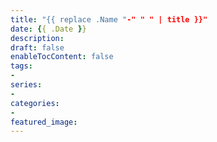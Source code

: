 ```yaml
---
title: "{{ replace .Name "-" " " | title }}"
date: {{ .Date }}
description:
draft: false
enableTocContent: false
tags:
-
series:
-
categories:
-
featured_image:
---
```


